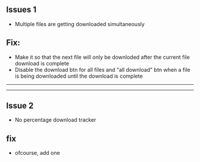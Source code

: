 ## Issues 1
- Multiple files are getting downloaded simultaneously
## Fix:
- Make it so that the next file will only be downloded after the current file download is complete
- Disable the download btn for all files and "all download" btn when a file is being downloaded until the download is complete
---
---
## Issue 2
- No percentage download tracker
## fix
- ofcourse, add one